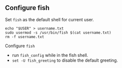 ## Configure fish
Set `fish` as the default shell for current user.
```
echo "$USER" > username.txt
sudo usermod -s /usr/bin/fish $(cat username.txt)
rm -f username.txt
```

Configure `fish`
- run `fish_config` while in the fish shell.
- `set -U fish_greeting` to disable the default greeting.